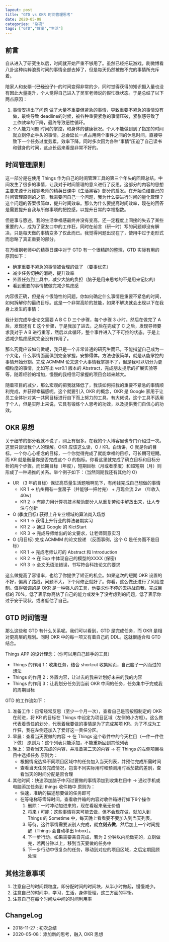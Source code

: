 ```yaml
---
layout: post
title: "GTD vs OKR 时间管理思考"
date: 2020-05-08
categories: "杂项"
tags: ["GTD","效率","生活"]
---
```

## 前言
自从进入了研究生以后，时间就开始严重不够用了。虽然已经把玩游戏，刷微博看八卦这种纯粹浪费时间的事情全部去掉了，但是每天仍然被做不完的事情所充斥着。

陪家人和~~女票（已经没了）~~的时间变得非常的少，同时觉得获得的知识摄入量也没有因此大量提升，个人觉得自己进入了吴军老师说的假忙碌状态。于是总结了以下两点原因：

1. 事情安排出了问题
做了大量不重要但紧急的事情，导致重要不紧急的事情没有做，最终导致 deadline的时候，被各种重要紧急的事情压破，紧张感导致了工作效率的下降，最终导致恶性循环。
2. 个人能力问题
时间的掌控，和身体的健康状况。个人不能做到到了指定的时间就立刻停止手头的事情。总会延长一点占用两个事件之间的休息时间，直接导致下一个任务过度劳累，效率下降。同时多次因为各种“事情”压迫了自己读书和健身的时间，这点长远来看是非常不好的。
<!--more-->

## 时间管理原则

这一部分是在使用 Things 作为自己的时间管理工具的第三个年头的回顾总结。中间发生了很多的事情，让我对于时间管理的意义进行了反思。这部分的内容的思想主要来源于万维钢老师的精英日课中《生活黑客》部分的启发。在开始总结自己的时间管理原则的之前，我需要问自己一个问题，我为什么要进行时间的量化管理？这个问题的答案很简单，提升时间效率。那么为什么要提高时间效率，现在的回答是需要提升自我与所做事项的把控感，以提升日常的幸福指数。

但是事与愿违，我的生活幸福感最终并没有变高，还一定程度上间接的失去了某些重要的人，成为了室友口中的工作狂，同时在前言（研一时）写的问题却没有解决，只是每天做的事情变多了仅此而已。我觉得问题出现在了，使用中过于走形式而忽略了真正重要的部分。

在万维钢老师中的精英日课中对于 GTD 有一个很精辟的整理，GTD 实际有用的原因如下：

- 确定重要不紧急的事情被合理的做了 （要事优先）
- 减少任务切换的消耗，提升效率
- 外置任务到工具中，减少大脑的负担（脑子是用来思考的不是用来记忆的）
- 看到重要的事情被做完减少焦虑感

内容很正确，但是有个很隐性的问题，你如何确定什么事情是重要不紧急的时间，如何拆解你的最终目标。这是一个非常高阶的技能，如果不解决就会出现以下在我身上发生的事情：

我计划完成毕业论文需要  A B C D 三个步骤，每个步骤 3 小时。然后在做完了 A 后，发现还有 E 这个步骤，于是我加了进去。之后在完成了 C 之后，发现导师要求我对于 A B 进行重写，然后以此循环，整个事件进入了不可控的状态。于是上述减少焦虑感就完全没有作用了。

那么究竟应该如何做呢，我只是一个非常普通的研究生而已，不能指望自己成为一个大佬，什么事情面面俱到完全掌握，安排得体。方法也很简单，就是从能掌控的事情开始分割。完成 ACMMM 论文这个大事情我掌握不了，但是我可以切分为更细粒度的事情，比如写出 ver0.1 版本的 Abstract，完成朋友提示的扩展实验等等，随着经验的增加，慢慢的我相信可掌握的项目会越来越大。

随着项目的减少，那么宏观的把我就降低了，我该如何把我的重要不紧急的事情顺利完成，并获得幸福感呢。这个就要引入 OKR 的概念，OKR 是 Google 家用于让员工全体针对某一共同目标进行自下而上努力的工具。有大佬说，这个工具不适用于个人，但是实际上来说，它具有锻炼个人思考的功效，以及提供我们自信心的功效。

## OKR 思想

关于细节的部分我就不说了，网上有很多。在我的个人博客里也专门介绍过一次。这里只谈谈我个人的理解。OKR 应该这么读，O / KR。白话讲，O 就是你的目标，一个你心心相念的目标，一个你觉得完成了就能幸福的目标，可长期可短期。而 KR 就是衡量你是否完成这个 O 的指标。你看这里就完成了确立目标和目标分析的两个步骤。而长期目标（年度），短期目标（月或者季度）和超短期（月）则形成了一种递推的关系。举个例子如下：（当然同期我还有其他的 O）

- UR （3 年的目标）保证高质量生活题哦啊见下，有闲钱完成自己想做的事情
    - KR 1 → 杭州拥有一套房子（并能够一把付完） + 月现金流 2w （年收入 40w）
    - KR 2 → 有能力用计算机技术帮助部分人从重复劳动中解放出来，让人专注与创新
- O (季度目标) 获得上升专业领域的算法岗入场劵
    - KR 1 → 获得上升行业的算法暑期实习
    - KR 2 → 通过 Google 的 KictStart
    - KR 3 → 完成导师给出的论文要求，让老师同意实习
- O (月目标) 完成 ACMMM 的论文投递 （反面事例，这个 O 是任务而不是目标）
    - KR 1 → 完成老师认可的 Abstract 和 Introduction
    - KR 2 → 在 Exp 中体现自己的模型的XXXX (保密)
    - KR 3 → 全文无语法错误，书写符合科技论文的要求

这么做提高了容错率，也给了你提供了矫正的机会。如果这次的短期 OKR 设置的不好，偏离了路线，问题不大，下个月修正就好了。你看，这么做还进行了风险控制。值得强调的是 OKR 是一种强人的工具，他要求你不停的去挑战自我，完成目标的 70%，低了表示你高估了自己的能力或发生了没考虑到的问题，低了表示你过于安于现状，或者低估了自己。

## GTD 时间管理

那么这些和 GTD 有什么关系呢。我们可以看到，GTD 是完成任务，而 OKR 是相对更高层的规划。同时 OKR 中的每一项又有着自己的 DDL。这就很适合和 GTD 结合。

Things APP 的设计理念：（你可以用自己趁手的工具）

- Things 的作用 1：收集任务，结合 shortcut 收集网页，自己脑子一闪而过的想法
- Things 的作用 2：外置内容，让过去的我来计划好未来的我的内容
- Things 的作用 3：让我划分任务到当前 OKR 中间的任务，任务集中于完成我的周期目标

GTD 的工作流如下：

1. 准备工作：日常经常反思（至少一个月一次），查看自己是否按照制定的 OKR 在前进，将 KR 的目标在 Things 中设定为项目区域（左侧的小方框）。这么做代表着责任的划分，代表着我要做的事情是为了完成某项 KR。为了不成为工作狂，我在左侧还加入了爱好这一责任分区。
2. 早晨：查看当天要做的内容 -\> 在 Things 这个软件中的今天栏目（一件一件往下做）
原则为：这个列表只能添加，不能重新回到其他列表
3. 晚上：查看当天完成的内容，并准备第二天的内容 -\> 在 Things 的左侧项目栏目中选择任务
原则为：
    - 根据情况选择不同项目区域中的任务加入当天列表，并预估完成所需时间
    - 查看当天任务完成情况，包含不同实际用时和预测用时番茄数的差别，查看当天的时间分配是否合理
4. 其他时间：快速添加脑子中闪过要做的事情添加到收集栏目中 -\> 通过手机或电脑添加任务到 things 收件箱中
原则为：
    - 快速，准确的描述想要做的任务即可
    - 在等电梯等零碎时间，查看收件箱的内容对收件箱进行如下6个操作
        1. 删除：一时冲动加进来的，现在看起来毫无价值
        2. 将来 / 可能：这些事情将来可能去做，但不会现在做，就加入到 Things 的 Sometime 中，每天晚上看看要不要加入到当天列表。
        3. 等待。这件事情需要派别人完成，就**立刻去做**，然后加上一个时间提醒（Things 会自动移出 Inbox）。
        4. 下一步行动。如果需要亲自完成，若为 2 分钟以内能做完的，立刻做完，若两分钟以上，移到当天要做的任务中
        5. 下一步行动中很复杂的任务，移动到对应的项目区域，之后定期回顾处理

## 其他注意事项

1. 注意自己的时间颗粒度，即分配时间的时间块，从半小时做起，慢慢减少。
2. 注意自己的时间中，学习，生活，身体管理，这三方面的平衡。
3. 注意自己在每个时间块中间的时间利用率

## ChangeLog

- 2018-11-27 : 初次总结
- 2020-05-08：添加新的思考，融入 OKR 思想
